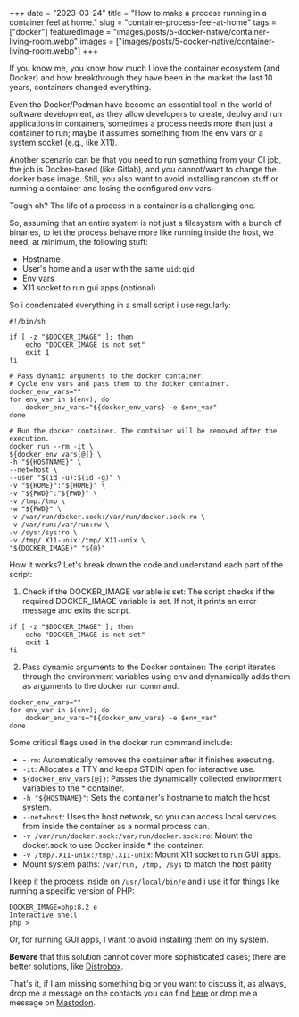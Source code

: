 +++
date = "2023-03-24"
title = "How to make a process running in a container feel at home."
slug = "container-process-feel-at-home"
tags = ["docker"]
featuredImage = "images/posts/5-docker-native/container-living-room.webp"
images = ["images/posts/5-docker-native/container-living-room.webp"]
+++

If you know me, you know how much I love the container ecosystem (and Docker) and how breakthrough they have been in the market the last 10 years, containers changed everything.

Even tho Docker/Podman have become an essential tool in the world of software development, as they allow developers to create, deploy and run applications in containers, sometimes a process needs more than just a container to run; maybe it assumes something from the env vars or a system socket (e.g., like X11).

Another scenario can be that you need to run something from your CI job, the job is Docker-based (like Gitlab), and you cannot/want to change the docker base image. Still, you also want to avoid installing random stuff or running a container and losing the configured env vars.

Tough oh? The life of a process in a container is a challenging one.

So, assuming that an entire system is not just a filesystem with a bunch of binaries, to let the process behave more like running inside the host, we need, at minimum, the following stuff:

* Hostname
* User's home and a user with the same `uid:gid`
* Env vars
* X11 socket to run gui apps (optional)

So i condensated everything in a small script i use regularly:

```shell
#!/bin/sh

if [ -z "$DOCKER_IMAGE" ]; then
    echo "DOCKER_IMAGE is not set"
    exit 1
fi

# Pass dynamic arguments to the docker container.
# Cycle env vars and pass them to the docker container.
docker_env_vars=""
for env_var in $(env); do
    docker_env_vars="${docker_env_vars} -e $env_var"
done

# Run the docker container. The container will be removed after the execution.
docker run --rm -it \
${docker_env_vars[@]} \
-h "${HOSTNAME}" \
--net=host \
--user "$(id -u):$(id -g)" \
-v "${HOME}":"${HOME}" \
-v "${PWD}":"${PWD}" \
-v /tmp:/tmp \
-w "${PWD}" \
-v /var/run/docker.sock:/var/run/docker.sock:ro \
-v /var/run:/var/run:rw \
-v /sys:/sys:ro \
-v /tmp/.X11-unix:/tmp/.X11-unix \
"${DOCKER_IMAGE}" "${@}"
```

How it works? Let's break down the code and understand each part of the script:

1. Check if the DOCKER_IMAGE variable is set: The script checks if the required DOCKER_IMAGE variable is set. If not, it prints an error message and exits the script.

```shell
if [ -z "$DOCKER_IMAGE" ]; then
    echo "DOCKER_IMAGE is not set"
    exit 1
fi
```

2. Pass dynamic arguments to the Docker container: The script iterates through the environment variables using env and dynamically adds them as arguments to the docker run command.

```shell
docker_env_vars=""
for env_var in $(env); do
    docker_env_vars="${docker_env_vars} -e $env_var"
done
```

Some critical flags used in the docker run command include:

* -`-rm`: Automatically removes the container after it finishes executing.
* `-it`: Allocates a TTY and keeps STDIN open for interactive use.
* `${docker_env_vars[@]}`: Passes the dynamically collected environment variables to the * container.
* `-h "${HOSTNAME}"`: Sets the container's hostname to match the host system.
* `--net=host`: Uses the host network, so you can access local services from inside the container as a normal process can.
* `-v /var/run/docker.sock:/var/run/docker.sock:ro`: Mount the docker.sock to use Docker inside * the container.
* `-v /tmp/.X11-unix:/tmp/.X11-unix`: Mount X11 socket to run GUI apps.
* Mount system paths: `/var/run, /tmp, /sys` to match the host parity

I keep it the process inside on `/usr/local/bin/e` and i use it for things like running a specific version of PHP:

```shell
DOCKER_IMAGE=php:8.2 e
Interactive shell
php >
```

Or, for running GUI apps, I want to avoid installing them on my system.

**Beware** that this solution cannot cover more sophisticated cases; there are better solutions, like [Distrobox](https://github.com/89luca89/distrobox).

That's it, if I am missing something big or you want to discuss it, as always, drop me a message on the contacts you can find [here](/about) or drop me a message on [Mastodon](https://continuousdelivery.social/@paolomainardi).